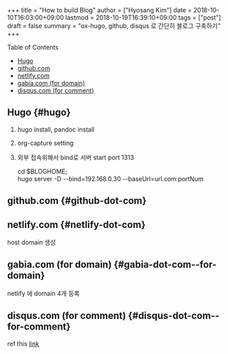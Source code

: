 +++
title = "How to build Blog"
author = ["Hyosang Kim"]
date = 2018-10-10T16:03:00+09:00
lastmod = 2018-10-19T16:39:10+09:00
tags = ["post"]
draft = false
summary = "ox-hugo, github, disqus 로 간단히 블로그 구축하기"
+++

<div class="ox-hugo-toc toc">
<div></div>

<div class="heading">Table of Contents</div>

- [Hugo](#hugo)
- [github.com](#github-dot-com)
- [netlify.com](#netlify-dot-com)
- [gabia.com (for domain)](#gabia-dot-com--for-domain)
- [disqus.com (for comment)](#disqus-dot-com--for-comment)

</div>
<!--endtoc-->


## Hugo {#hugo}

1.  hugo install, pandoc install
2.  org-capture setting
3.  외부 접속위해서 bind로 서버 start port 1313

    cd $BLOGHOME;<br>hugo server -D --bind=192.168.0.30 --baseUrl=url.com:portNum


## github.com {#github-dot-com}


## netlify.com {#netlify-dot-com}

host domain 생성


## gabia.com (for domain) {#gabia-dot-com--for-domain}

netlify 에 domain 4개 등록


## disqus.com (for comment) {#disqus-dot-com--for-comment}

ref this [link](https://portfolio.peter-baumgartner.net/2017/09/10/how-to-install-disqus-on-hugo/)
